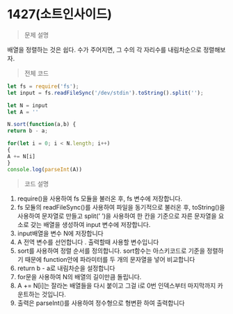# 1427(소트인사이드)

> 문제 설명
> 

배열을 정렬하는 것은 쉽다. 수가 주어지면, 그 수의 각 자리수를 내림차순으로 정렬해보자.

> 전체 코드
> 

```jsx
let fs = require('fs');
let input = fs.readFileSync('/dev/stdin').toString().split('');

let N = input
let A = ''

N.sort(function(a,b) {
return b - a;

for(let i = 0; i < N.length; i++)
{
A += N[i] 
}
console.log(parseInt(A))

```

> 코드 설명
> 
1. require()을 사용하여 fs 모듈을 불러온 후, fs 변수에 저장합니다.
2. fs 모듈의 readFileSync()를 사용하여 파일을 동기적으로 불러온 후, toString()을 사용하여 문자열로 만들고 split(’ ’)을 사용하여 한 칸을 기준으로 자른 문자열을 요소로 갖는 배열을 생성하여 input 변수에 저장합니다.
3. input배열을 변수 N에 저장합니다
4. A 전역 변수를 선언합니다 . 출력할때 사용할 변수입니다
5. sort를 사용하여 정렬 순서를 정의합니다. sort함수는 아스키코드로 기준을 정렬하기 때문에 function안에 파라미터를 두 개의 문자열을 넣어 비교합니다
6. return b - a로 내림차순을 설정합니다
7. for문을 사용하여 N의 배열의 길이만큼 돌립니다.
8. A += N[i]는 잘라논 배열들을 다시 붙이고 그걸 i로 0번 인덱스부터 마지막까지 카운트하는 것입니다.
9. 출력은 parseInt()를 사용하여 정수형으로 형변환 하여 출력합니다